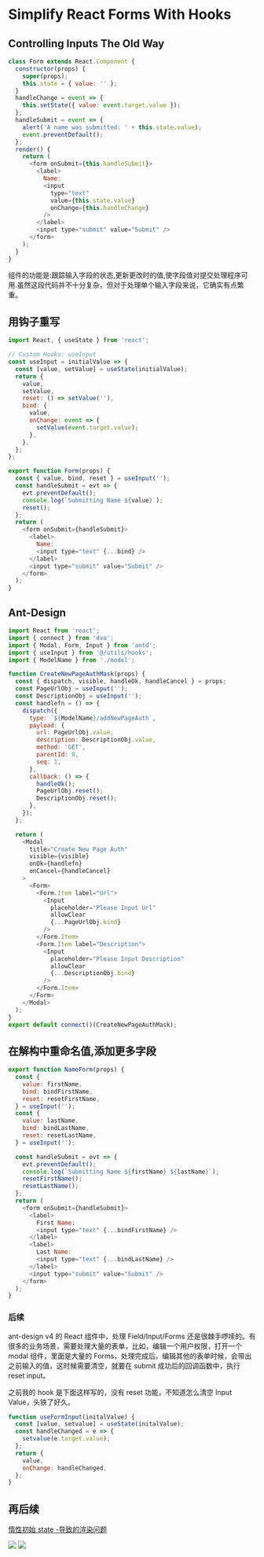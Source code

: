 # Simplify React Forms With Hooks

## Controlling Inputs The Old Way

```javascript
class Form extends React.Component {
  constructor(props) {
    super(props);
    this.state = { value: '' };
  }
  handleChange = event => {
    this.setState({ value: event.target.value });
  };
  handleSubmit = event => {
    alert('A name was submitted: ' + this.state.value);
    event.preventDefault();
  };
  render() {
    return (
      <form onSubmit={this.handleSubmit}>
        <label>
          Name:
          <input
            type="text"
            value={this.state.value}
            onChange={this.handleChange}
          />
        </label>
        <input type="submit" value="Submit" />
      </form>
    );
  }
}
```

组件的功能是:跟踪输入字段的状态,更新更改时的值,使字段值对提交处理程序可用.虽然这段代码并不十分复杂，但对于处理单个输入字段来说，它确实有点繁重。

## 用钩子重写

```javascript
import React, { useState } from 'react';

// Custom Hooks: useInput
const useInput = initialValue => {
  const [value, setValue] = useState(initialValue);
  return {
    value,
    setValue,
    reset: () => setValue(''),
    bind: {
      value,
      onChange: event => {
        setValue(event.target.value);
      },
    },
  };
};

export function Form(props) {
  const { value, bind, reset } = useInput('');
  const handleSubmit = evt => {
    evt.preventDefault();
    console.log(`Submitting Name ${value}`);
    reset();
  };
  return (
    <form onSubmit={handleSubmit}>
      <label>
        Name:
        <input type="text" {...bind} />
      </label>
      <input type="submit" value="Submit" />
    </form>
  );
}
```

## Ant-Design

```javascript
import React from 'react';
import { connect } from 'dva';
import { Modal, Form, Input } from 'antd';
import { useInput } from '@/utils/hooks';
import { ModelName } from './model';

function CreateNewPageAuthMask(props) {
  const { dispatch, visible, handleOk, handleCancel } = props;
  const PageUrlObj = useInput('');
  const DescriptionObj = useInput('');
  const handlefn = () => {
    dispatch({
      type: `${ModelName}/addNewPageAuth`,
      payload: {
        url: PageUrlObj.value,
        description: DescriptionObj.value,
        method: 'GET',
        parentId: 0,
        seq: 1,
      },
      callback: () => {
        handleOk();
        PageUrlObj.reset();
        DescriptionObj.reset();
      },
    });
  };

  return (
    <Modal
      title="Create New Page Auth"
      visible={visible}
      onOk={handlefn}
      onCancel={handleCancel}
    >
      <Form>
        <Form.Item label="Url">
          <Input
            placeholder="Please Input Url"
            allowClear
            {...PageUrlObj.bind}
          />
        </Form.Item>
        <Form.Item label="Description">
          <Input
            placeholder="Please Input Description"
            allowClear
            {...DescriptionObj.bind}
          />
        </Form.Item>
      </Form>
    </Modal>
  );
}
export default connect()(CreateNewPageAuthMask);
```

## 在解构中重命名值,添加更多字段

```javascript
export function NameForm(props) {
  const {
    value: firstName,
    bind: bindFirstName,
    reset: resetFirstName,
  } = useInput('');
  const {
    value: lastName,
    bind: bindLastName,
    reset: resetLastName,
  } = useInput('');

  const handleSubmit = evt => {
    evt.preventDefault();
    console.log(`Submitting Name ${firstName} ${lastName}`);
    resetFirstName();
    resetLastName();
  };
  return (
    <form onSubmit={handleSubmit}>
      <label>
        First Name:
        <input type="text" {...bindFirstName} />
      </label>
      <label>
        Last Name:
        <input type="text" {...bindLastName} />
      </label>
      <input type="submit" value="Submit" />
    </form>
  );
}
```

### 后续

ant-design v4 的 React 组件中，处理 Field/Input/Forms 还是很棘手啰嗦的。有很多的业务场景，需要处理大量的表单，比如，编辑一个用户权限，打开一个 modal 组件，里面是大量的 Forms，处理完成后。编辑其他的表单时候，会带出之前输入的值，这时候需要清空，就要在 submit 成功后的回调函数中，执行 reset input。

之前我的 hook 是下面这样写的，没有 reset 功能，不知道怎么清空 Input Value，头铁了好久。

```javascript
function useFormInput(initalValue) {
  const [value, setvalue] = useState(initalValue);
  const handleChanged = e => {
    setvalue(e.target.value);
  };
  return {
    value,
    onChange: handleChanged,
  };
}
```

## 再后续

[惰性初始 state -导致的渲染问题](/React/lazy-initial-state)

<img src='https://loremxuetengfei.oss-cn-beijing.aliyuncs.com/useInput-1565513973.png'/>
<img src='https://loremxuetengfei.oss-cn-beijing.aliyuncs.com/useInput-2-1565513973.png'/>

<!--
下一篇博客讲，在稍微复杂一些的业务，存在大量的表单验证，我的组件划分和代码书写习惯。

[Simplifying React Forms with Hooks | Rangle.io](https://rangle.io/blog/simplifying-controlled-inputs-with-hooks/)
 -->
